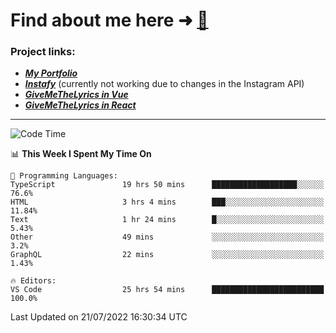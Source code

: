 # Find about me here ➜ [🧑](https://pauabella.dev)

### Project links:
- ***[My Portfolio](https://pauabella.dev)***
- ***[Instafy](https://instafy.me)*** (currently not working due to changes in the Instagram API)
- ***[GiveMeTheLyrics in Vue](https://lyrics.pauabella.dev)***
- ***[GiveMeTheLyrics in React](https://pauabella.dev/GiveMeTheLyrics)***

---
<!--START_SECTION:waka-->
![Code Time](http://img.shields.io/badge/Code%20Time-1%2C304%20hrs%2052%20mins-blue)

📊 **This Week I Spent My Time On** 

```text
💬 Programming Languages: 
TypeScript               19 hrs 50 mins      ███████████████████░░░░░░   76.6% 
HTML                     3 hrs 4 mins        ███░░░░░░░░░░░░░░░░░░░░░░   11.84% 
Text                     1 hr 24 mins        █░░░░░░░░░░░░░░░░░░░░░░░░   5.43% 
Other                    49 mins             ░░░░░░░░░░░░░░░░░░░░░░░░░   3.2% 
GraphQL                  22 mins             ░░░░░░░░░░░░░░░░░░░░░░░░░   1.43%

🔥 Editors: 
VS Code                  25 hrs 54 mins      █████████████████████████   100.0%

```


 Last Updated on 21/07/2022 16:30:34 UTC
<!--END_SECTION:waka-->
